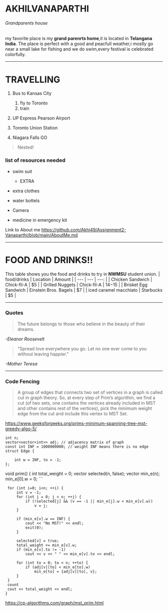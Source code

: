 # AKHILVANAPARTHI
###### Grandparents house
my favorite place is my **grand parenrts home**,it is located in **Telangana India**.
The place is perfect with a good and peacfull weather,i mostly go near a small
lake for fishing and we do swim,every festival is celebrated  colorfully.
*******************
# TRAVELLING

1. Bus to Kansas City

    1. fly to Toronto    
    2. train

4. UP Express Pearson Airport

3. Toronto Union Station

4. Niagara Falls GO

>Nested!

### list of resources needed
* swim suit

    * EXTRA

- extra clothes

- water bottels

- Camera

- medicine in emergency kit

Link to About me 
<https://github.com/Akhi49/Assignment2-Vanaparthi/blob/main/AboutMe.md>

********************************************************

# FOOD AND DRINKS!!
This table shows you the food and drinks to try in **NWMSU** student union.
| food/drinks | Location | Amount |
| --- | --- | ---: |
| Chicken Sandwich | Chick-fil-A | $5 |
| Grilled Nuggets | Chick-fil-A | $14-$15 |
| Brisket Egg Sandwich | Einstein Bros. Bagels | $7 |
| iced caramel macchiato | Starbucks | $5 |

****************************************************
### Quotes


> The future belongs to those who believe in the beauty of their dreams. 

 *-Eleanor Roosevelt*

 

> "Spread love everywhere you go. Let no one ever come to you without leaving happier."

 *-Mother Teresa*
 

 *************************************************
 ### Code Fencing

 

 > A group of edges that connects two set of vertices in a graph is called cut in graph theory. So, at every step of Prim’s algorithm, we find a cut (of two sets, one contains the vertices already included in MST and other contains rest of the vertices), pick the minimum weight edge from the cut and include this vertex to MST Set.

 <https://www.geeksforgeeks.org/prims-minimum-spanning-tree-mst-greedy-algo-5/>

```int
int n;
vector<vector<int>> adj; // adjacency matrix of graph
const int INF = 1000000000; // weight INF means there is no edge
struct Edge {
    
    int w = INF, to = -1;
};
```
void prim() {
    int total_weight = 0;
    vector<bool> selected(n, false);
    vector<Edge> min_e(n);
    min_e[0].w = 0;
    ```
   ```
    for (int i=0; i<n; ++i) {
        int v = -1;
        for (int j = 0; j < n; ++j) {
            if (!selected[j] && (v == -1 || min_e[j].w < min_e[v].w))
                v = j;
        }
        
        if (min_e[v].w == INF) {
            cout << "No MST!" << endl;
            exit(0);
        }
        
        selected[v] = true;
        total_weight += min_e[v].w;
        if (min_e[v].to != -1)
            cout << v << " " << min_e[v].to << endl;
       
        for (int to = 0; to < n; ++to) {
            if (adj[v][to] < min_e[to].w)
                min_e[to] = {adj[v][to], v};
        }
    }
    count
    cout << total_weight << endl;
}
```

<https://cp-algorithms.com/graph/mst_prim.html>

